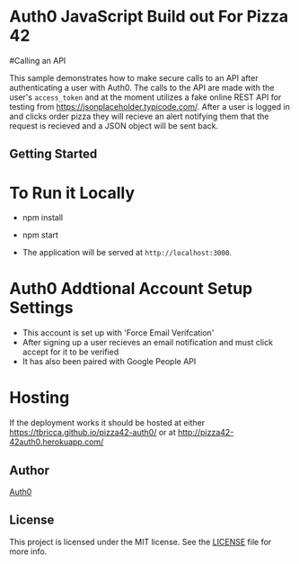 # Auth0 JavaScript Build out For Pizza 42 

#Calling an API

This sample demonstrates how to make secure calls to an API after authenticating a user with Auth0. The calls to the API are made with the user's `access_token` and at the moment utilizes a fake online REST API for testing from https://jsonplaceholder.typicode.com/. After a user is logged in and clicks order pizza they will recieve an alert notifying them that the request is recieved and a JSON object will be sent back. 

## Getting Started

# To Run it Locally

- npm install

- npm start

- The application will be served at `http://localhost:3000`.

# Auth0 Addtional Account Setup Settings
- This account is set up with 'Force Email Verifcation' 
- After signing up a user recieves an email notification and must click accept for it to be verified 
- It has also been paired with Google People API 

# Hosting
If the deployment works it should be hosted at either https://tbricca.github.io/pizza42-auth0/ or at http://pizza42-42auth0.herokuapp.com/ 

## Author

[Auth0](https://auth0.com)

## License

This project is licensed under the MIT license. See the [LICENSE](LICENSE.txt) file for more info.


